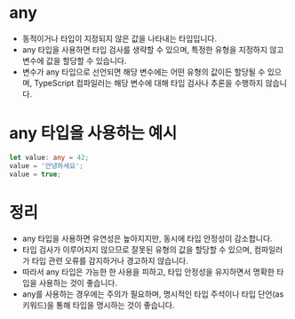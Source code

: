 
# any
- 동적이거나 타입이 지정되지 않은 값을 나타내는 타입입니다. 
- any 타입을 사용하면 타입 검사를 생략할 수 있으며, 특정한 유형을 지정하지 않고 변수에 값을 할당할 수 있습니다. 
- 변수가 any 타입으로 선언되면 해당 변수에는 어떤 유형의 값이든 할당될 수 있으며, TypeScript 컴파일러는 해당 변수에 대해 타입 검사나 추론을 수행하지 않습니다.

# any 타입을 사용하는 예시
```typescript
let value: any = 42;
value = '안녕하세요';
value = true;
```

# 정리
- any 타입을 사용하면 유연성은 높아지지만, 동시에 타입 안정성이 감소합니다.
- 타입 검사가 이루어지지 않으므로 잘못된 유형의 값을 할당할 수 있으며, 컴파일러가 타입 관련 오류를 감지하거나 경고하지 않습니다. 
- 따라서 any 타입은 가능한 한 사용을 피하고, 타입 안정성을 유지하면서 명확한 타입을 사용하는 것이 좋습니다. 
- any를 사용하는 경우에는 주의가 필요하며, 명시적인 타입 주석이나 타입 단언(as 키워드)을 통해 타입을 명시하는 것이 좋습니다.

